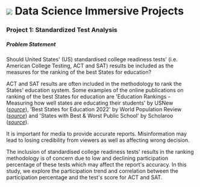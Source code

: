 # ![](https://ga-dash.s3.amazonaws.com/production/assets/logo-9f88ae6c9c3871690e33280fcf557f33.png) Data Science Immersive Projects

### Project 1: Standardized Test Analysis

##### Problem Statement

Should United States' (US) standardised college readiness tests' (i.e. American College Testing, ACT and SAT) results be included as the measures for the ranking of the best States for education?
 
ACT and SAT results are often included in the methodology to rank the States' education system. Some examples of the online publications on ranking of the best States for education are 'Education Rankings - Measuring how well states are educating their students' by USNew ([*source*](https://www.usnews.com/news/best-states/rankings/education/prek-12)), 'Best States for Education 2022' by World Population Review ([*source*](https://worldpopulationreview.com/state-rankings/best-states-for-education)) and 'States with Best & Worst Public School' by Scholaroo ([*source*](https://scholaroo.com/report/state-education-rankings/)).

It is important for media to provide accurate reports. Misinformation may lead to losing credibility from viewers as well as affecting wrong decision. 

The inclusion of standardised college readiness tests' results in the ranking methodology is of concern due to low and declining participation percentage of these tests which may affect the report's accuracy. In this study, we explore the participation trend and correlation between the participation percentage and the test's score for ACT and SAT.